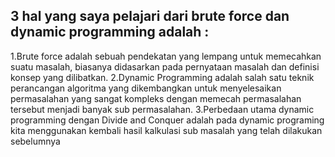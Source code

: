 ## 3 hal yang saya pelajari dari brute force dan dynamic programming adalah :
1.Brute force adalah sebuah pendekatan yang lempang untuk memecahkan suatu masalah, biasanya didasarkan pada pernyataan masalah dan definisi konsep yang dilibatkan. 
2.Dynamic Programming adalah salah satu teknik perancangan algoritma yang dikembangkan untuk menyelesaikan permasalahan yang sangat kompleks dengan memecah permasalahan tersebut menjadi banyak sub permasalahan.
3.Perbedaan utama dynamic programming dengan Divide and Conquer adalah pada dynamic programing kita menggunakan kembali hasil kalkulasi sub masalah yang telah dilakukan sebelumnya

